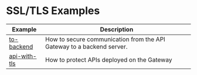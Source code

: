 # SSL/TLS Examples

|Example|Description|
|---|---|
|[to-backend](to-backend)|How to secure communication from the API Gateway to a backend server.|
|[api-with-tls](api-with-tls)|How to protect APIs deployed on the Gateway|